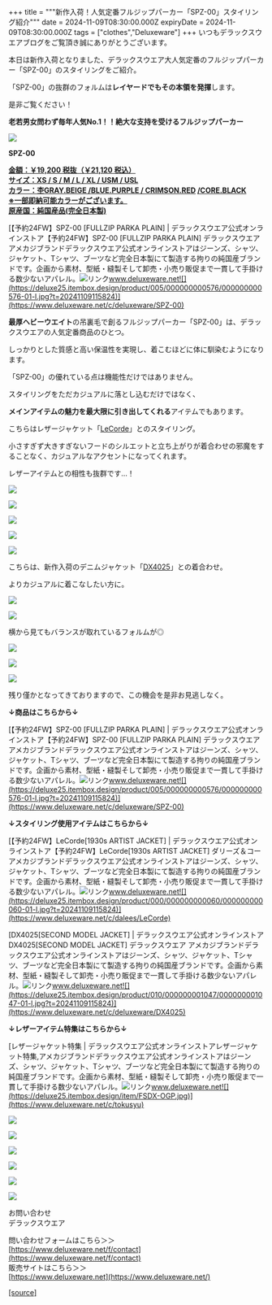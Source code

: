 +++
title = """新作入荷！人気定番フルジップパーカー「SPZ-00」スタイリング紹介"""
date = 2024-11-09T08:30:00.000Z
expiryDate = 2024-11-09T08:30:00.000Z
tags = ["clothes","Deluxeware"]
+++
いつもデラックスウエアブログをご覧頂き誠にありがとうございます。

本日は新作入荷となりました、デラックスウエア大人気定番のフルジップパーカー「SPZ-00」のスタイリングをご紹介。

「SPZ-00」の抜群のフォルムは**レイヤードでもその本領を発揮**します。

是非ご覧ください！

**老若男女問わず毎年人気No.1！！絶大な支持を受けるフルジップパーカー**

[![](https://stat.ameba.jp/user_images/20241109/16/deluxeware/29/c0/p/o0800100015507971395.png)](https://stat.ameba.jp/user_images/20241109/16/deluxeware/29/c0/p/o0800100015507971395.png)

**SPZ-00**

**[金額：￥19,200 税抜（￥21,120 税込）](https://www.deluxeware.net/c/deluxeware/SPZ-00)  
[サイズ：XS / S / M / L / XL / USM / USL](https://www.deluxeware.net/c/deluxeware/SPZ-00)  
[カラー：杢GRAY.BEIGE /](https://www.deluxeware.net/c/deluxeware/SPZ-00)[BLUE.PURPLE / CRIMSON.RED](https://www.deluxeware.net/c/deluxeware/SPZ-00) [/CORE.BLACK](https://www.deluxeware.net/c/deluxeware/SPZ-00)**  
**[※一部即納可能カラーがございます。](https://www.deluxeware.net/c/deluxeware/SPZ-00)  
[原産国：純国産品(完全日本製)](https://www.deluxeware.net/c/deluxeware/SPZ-00)**

[【予約24FW】SPZ-00 \[FULLZIP PARKA PLAIN\] | デラックスウエア公式オンラインストア【予約24FW】SPZ-00 \[FULLZIP PARKA PLAIN\] デラックスウエア アメカジブランドデラックスウエア公式オンラインストアはジーンズ、シャツ、ジャケット、Tシャツ、ブーツなど完全日本製にて製造する拘りの純国産ブランドです。企画から素材、型紙・縫製そして卸売・小売り販促まで一貫して手掛ける数少ないアパレル。![リンク](https://c.stat100.ameba.jp/ameblo/symbols/v3.20.0/svg/gray/editor_link.svg)www.deluxeware.net![](https://deluxe25.itembox.design/product/005/000000000576/000000000576-01-l.jpg?t=20241109115824)](https://www.deluxeware.net/c/deluxeware/SPZ-00)

**最厚ヘビーウエイト**の吊裏毛で創るフルジップパーカー「SPZ-00」は、デラックスウエアの人気定番商品のひとつ。

しっかりとした質感と高い保温性を実現し、着こむほどに体に馴染むようになります。

「SPZ-00」の優れている点は機能性だけではありません。

スタイリングをただカジュアルに落とし込むだけではなく、

**メインアイテムの魅力を最大限に引き出してくれる**アイテムでもあります。

こちらはレザージャケット「[LeCorde](https://www.deluxeware.net/c/dalees/LeCorde)」とのスタイリング。

小さすぎず大きすぎないフードのシルエットと立ち上がりが着合わせの邪魔をすることなく、カジュアルなアクセントになってくれます。

レザーアイテムとの相性も抜群です…！

[![](https://stat.ameba.jp/user_images/20241109/16/deluxeware/f5/38/p/o0800100015507971392.png)](https://stat.ameba.jp/user_images/20241109/16/deluxeware/f5/38/p/o0800100015507971392.png)

[![](https://stat.ameba.jp/user_images/20241109/16/deluxeware/8d/0c/p/o0800100015507972960.png)](https://stat.ameba.jp/user_images/20241109/16/deluxeware/8d/0c/p/o0800100015507972960.png)

[![](https://stat.ameba.jp/user_images/20241109/16/deluxeware/8c/59/p/o0800100015507971386.png)](https://stat.ameba.jp/user_images/20241109/16/deluxeware/8c/59/p/o0800100015507971386.png)

[![](https://stat.ameba.jp/user_images/20241109/16/deluxeware/33/c0/p/o0800100015507971382.png)](https://stat.ameba.jp/user_images/20241109/16/deluxeware/33/c0/p/o0800100015507971382.png)

[![](https://stat.ameba.jp/user_images/20241109/16/deluxeware/5a/40/p/o0800100015507971380.png)](https://stat.ameba.jp/user_images/20241109/16/deluxeware/5a/40/p/o0800100015507971380.png)

こちらは、新作入荷のデニムジャケット「[DX4025](https://www.deluxeware.net/c/deluxeware/DX4025)」との着合わせ。

よりカジュアルに着こなしたい方に。

[![](https://stat.ameba.jp/user_images/20241109/16/deluxeware/49/8e/p/o0800100015507971370.png)](https://stat.ameba.jp/user_images/20241109/16/deluxeware/49/8e/p/o0800100015507971370.png)

[![](https://stat.ameba.jp/user_images/20241109/16/deluxeware/ad/a8/p/o0600100015507971354.png)](https://stat.ameba.jp/user_images/20241109/16/deluxeware/ad/a8/p/o0600100015507971354.png)

横から見てもバランスが取れているフォルムが◎

[![](https://stat.ameba.jp/user_images/20241109/13/deluxeware/41/21/j/o1126150015507899701.jpg)](https://stat.ameba.jp/user_images/20241109/13/deluxeware/41/21/j/o1126150015507899701.jpg)

[![](https://stat.ameba.jp/user_images/20241109/16/deluxeware/a9/d1/j/o0800080015507956658.jpg)](https://stat.ameba.jp/user_images/20241109/16/deluxeware/a9/d1/j/o0800080015507956658.jpg)

[![](https://stat.ameba.jp/user_images/20241109/16/deluxeware/5d/be/j/o0800080015507956659.jpg)](https://stat.ameba.jp/user_images/20241109/16/deluxeware/5d/be/j/o0800080015507956659.jpg)

残り僅かとなってきておりますので、この機会を是非お見逃しなく。

**↓商品はこちらから↓**

[【予約24FW】SPZ-00 \[FULLZIP PARKA PLAIN\] | デラックスウエア公式オンラインストア【予約24FW】SPZ-00 \[FULLZIP PARKA PLAIN\] デラックスウエア アメカジブランドデラックスウエア公式オンラインストアはジーンズ、シャツ、ジャケット、Tシャツ、ブーツなど完全日本製にて製造する拘りの純国産ブランドです。企画から素材、型紙・縫製そして卸売・小売り販促まで一貫して手掛ける数少ないアパレル。![リンク](https://c.stat100.ameba.jp/ameblo/symbols/v3.20.0/svg/gray/editor_link.svg)www.deluxeware.net![](https://deluxe25.itembox.design/product/005/000000000576/000000000576-01-l.jpg?t=20241109115824)](https://www.deluxeware.net/c/deluxeware/SPZ-00)

**↓スタイリング使用アイテムはこちらから↓**

[【予約24FW】LeCorde\[1930s ARTIST JACKET\] | デラックスウエア公式オンラインストア【予約24FW】LeCorde\[1930s ARTIST JACKET\] ダリーズ＆コー アメカジブランドデラックスウエア公式オンラインストアはジーンズ、シャツ、ジャケット、Tシャツ、ブーツなど完全日本製にて製造する拘りの純国産ブランドです。企画から素材、型紙・縫製そして卸売・小売り販促まで一貫して手掛ける数少ないアパレル。![リンク](https://c.stat100.ameba.jp/ameblo/symbols/v3.20.0/svg/gray/editor_link.svg)www.deluxeware.net![](https://deluxe25.itembox.design/product/000/000000000060/000000000060-01-l.jpg?t=20241109115824)](https://www.deluxeware.net/c/dalees/LeCorde)

[DX4025\[SECOND MODEL JACKET\] | デラックスウエア公式オンラインストアDX4025\[SECOND MODEL JACKET\] デラックスウエア アメカジブランドデラックスウエア公式オンラインストアはジーンズ、シャツ、ジャケット、Tシャツ、ブーツなど完全日本製にて製造する拘りの純国産ブランドです。企画から素材、型紙・縫製そして卸売・小売り販促まで一貫して手掛ける数少ないアパレル。![リンク](https://c.stat100.ameba.jp/ameblo/symbols/v3.20.0/svg/gray/editor_link.svg)www.deluxeware.net![](https://deluxe25.itembox.design/product/010/000000001047/000000001047-01-l.jpg?t=20241109115824)](https://www.deluxeware.net/c/deluxeware/DX4025)

**↓レザーアイテム特集はこちらから↓**

[レザージャケット特集 | デラックスウエア公式オンラインストアレザージャケット特集,アメカジブランドデラックスウエア公式オンラインストアはジーンズ、シャツ、ジャケット、Tシャツ、ブーツなど完全日本製にて製造する拘りの純国産ブランドです。企画から素材、型紙・縫製そして卸売・小売り販促まで一貫して手掛ける数少ないアパレル。![リンク](https://c.stat100.ameba.jp/ameblo/symbols/v3.20.0/svg/gray/editor_link.svg)www.deluxeware.net![](https://deluxe25.itembox.design/item/FSDX-OGP.jpg)](https://www.deluxeware.net/c/tokusyu)

[![](https://stat.ameba.jp/user_images/20241029/15/deluxeware/ac/ef/j/o1200050015503631118.jpg?caw=800)](https://www.deluxeware.net/f/STACKMAN)

[![](https://stat.ameba.jp/user_images/20241029/15/deluxeware/07/cc/j/o1200050015503632904.jpg?caw=800)](https://www.deluxeware.net/c/akita)

[![](https://stat.ameba.jp/user_images/20240614/12/deluxeware/fb/b4/j/o0800026015451324172.jpg?caw=800)](https://www.deluxeware.net/c/2024FWreserveall)

[![](https://stat.ameba.jp/user_images/20240315/15/deluxeware/04/7f/j/o0800026015413271803.jpg?caw=800)](https://www.instagram.com/deluxeware/?hl=ja)

[![](https://stat.ameba.jp/user_images/20220415/12/deluxeware/3b/ce/j/o0800026015103175481.jpg?caw=800)](https://www.deluxeware.net/f/headstore)

[![](https://stat.ameba.jp/user_images/20220415/12/deluxeware/d7/c6/j/o0800026015103175487.jpg?caw=800)](https://www.deluxeware.net/)

お問い合わせ  
デラックスウエア

問い合わせフォームはこちら＞＞  
[https://www.deluxeware.net/f/contact](https://www.deluxeware.net/f/contact)  
販売サイトはこちら＞＞  
[https://www.deluxeware.net](https://www.deluxeware.net/)

[[source]](https://ameblo.jp/deluxeware/entry-12874374899.html)
